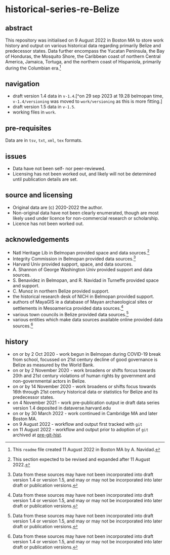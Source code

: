 # historical-series-re-Belize

## abstract

This repository was initialised on 9 August 2022 in Boston MA to store work history and output on various historical data regarding primarily Belize and predecessor states. Data further encompass the Yucatan Peninsula, the Bay of Honduras, the Mosquito Shore, the Caribbean coast of northern Central America, Jamaica, Tortuga, and the northern coast of Hispaniola, primarily during the Columbian era.[^1]

## navigation

- draft version 1.4 data in `v-1.4`.[^on 29 sep 2023 at 19.28 belmopan time, `v-1.4/versioning` was moved to `work/versioning` as this is more fitting.]
- draft version 1.5 data in `v-1.5`.
- working files in `work`.

## pre-requisites

Data are in `tsv`, `txt`, `xml`, `tex` formats.

## issues

- Data have not been self- nor peer-reviewed.
- Licensing has not been worked out, and likely will not be determined until publication details are set.

## source and licensing

- Original data are (c) 2020-2022 the author.
- Non-original data have not been clearly enumerated, though are most likely used under licence for non-commercial research or scholarship.
- Licence has not been worked out.

## acknowledgements

- Natl Heritage Lib in Belmopan provided space and data sources.[^2]
- Integrity Commission in Belmopan provided data sources.[^3]
- Harvard Univ provided support, space, and data sources.
- A. Shannon of George Washington Univ provided support and data sources.
- S. Benavidez in Belmopan, and R. Navidad in Turneffe provided space and support.
- C. Munoz in northern Belize provided support.
- the historical research desk of NICH in Belmopan provided support.
- authors of MayaGIS ie a database of Mayan archaeological sites or settlements in Mesoamerica provided data sources.[^3]
- various town councils in Belize provided data sources.[^3]
- various entities which make data sources available online provided data sources.[^3]

## history

- on or by 2 Oct 2020 - work begun in Belmopan during COVID-19 break from school, focussed on 21st century decline of good governance is Belize as measured by the World Bank.
- on or by 2 November 2020 - work broadens or shifts forcus towards 20th and 21st century violations of human rights by government and non-governmental actors in Belize.
- on or by 14 November 2020 - work broadens or shifts focus towards 16th through 21st century historical data or statistics for Belize and its predecessor states.
- on 4 November 2021 - work pre-publication output ie draft data series version 1.4 deposited in dataverse.harvard.edu
- on or by 30 March 2022 - work continued in Cambridge MA and later Boston MA.
- on 9 August 2022 - workflow and output first tracked with `git`
- on 11 August 2022 - workflow and output prior to adoption of `git` archived at [pre-git-hist](https://github.com/aenavidad/pre-git-hist).

[^1]: This `readme` file created 11 August 2022 in Boston MA by A. Navidad. 
[^2]: This section expected to be revised and expanded after 11 August 2022.
[^3]: Data from these sources may have not been incorporated into draft version 1.4 or version 1.5, and may or may not be incorporated into later draft or publication versions.
